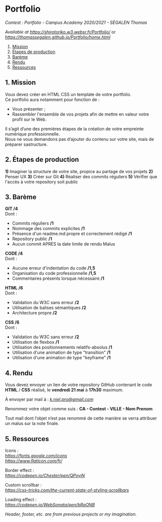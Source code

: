 # Portfolio  
  
*Contest : Portfolio - Campus Academy 2020/2021 - SÉGALEN Thomas*  

*Available at https://shirotoriko.w3.websr.fr/Portfolio/* or *https://thomassegalen.github.io/Portfolio/home.html*
  
1. [Mission](README.md#1-mission)  
2. [Étapes de production](README.md#2-étapes-de-production)  
3. [Barème](README.md#3-barème)  
4. [Rendu](README.md#4-rendu)  
5. [Ressources](README.md#5-ressources)  
  
## 1. Mission  
  
Vous devez créer en HTML CSS un template de votre portfolio.  
Ce portfolio aura notamment pour fonction de :  
* Vous présenter ;  
* Rassembler l'ensemble de vos projets afin de mettre en valeur votre profil sur le Web.  
  
Il s’agit d’une des premières étapes de la création de votre empreinte numérique professionnelle.  
Nous ne vous demandons pas d’ajouter du contenu sur votre site, mais de préparer sastructure.  
  
## 2. Étapes de production  
  
**1)** Imaginer la structure de votre site, propice au partage de vos projets
**2)** Penser UX
**3)** Créer sur Git
**4)** Réaliser des commits réguliers
**5)** Vérifier que l'accès à votre repository soit public
  
## 3. Barème  
  
**GIT /4**  
Dont :  
* Commits réguliers **/1**  
* Nommage des commits explicites **/1**  
* Présence d'un readme.md propre et correctement rédigé **/1**  
* Repository public **/1**  
* Aucun commit APRES la date limite de rendu Malus  
  
**CODE /4**  
Dont :  
* Aucune erreur d'indentation du code **/1,5**  
* Organisation du code professionnelle **/1,5**  
* Commentaires présents lorsque nécessaire **/1**  
  
**HTML /6**  
Dont :  
* Validation du W3C sans erreur **/2**  
* Utilisation de balises sémantiques **/2**  
* Architecture propre **/2**  
  
**CSS /6**  
Dont :  
* Validation du W3C sans erreur **/2**  
* Utilisation de flexbox **/1**  
* Utilisation des positionnements relatifs-absolus **/1**  
* Utilisation d'une animation de type "transition" **/1**  
* Utilisation d'une animation de type "keyframe" **/1**  
  
## 4. Rendu  
  
Vous devez envoyer un lien de votre repository GitHub contenant le code **HTML** / **CSS** réalisé, le **vendredi 21 mai** à **17h30** maximum.  
  
À envoyer par mail à : *k.niel.pro@gmail.com*  
  
Renommez votre objet comme suis : **CA - Contest - VILLE - Nom Prenom**  

Tout mail dont l’objet n’est pas renommé de cette manière se verra attribuer un malus sur la
note finale.  
  
## 5. Ressources  
  
Icons :  
*https://fonts.google.com/icons*  
*https://www.flaticon.com/fr/*  
  
Border effect :  
*https://codepen.io/Chester/pen/QPoyjN*  
  
Custom scrollbar :  
*https://css-tricks.com/the-current-state-of-styling-scrollbars*  
  
Loading effect :  
*https://codepen.io/WebSonata/pen/bRaONB*  
  
*Header, footer, etc. are from previous projects or my imagination.*